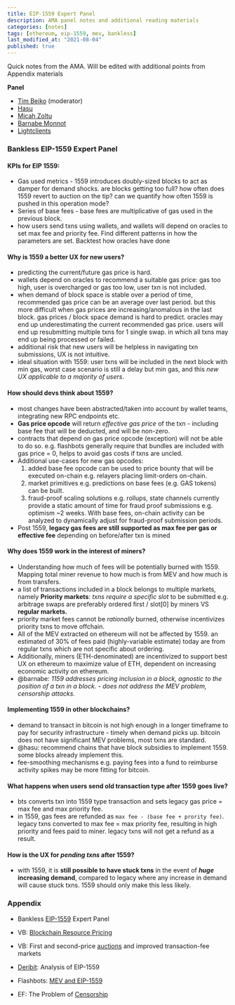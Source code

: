 ```yaml
---
title: EIP-1559 Expert Panel
description: AMA panel notes and additional reading materials
categories: [notes]
tags: [ethereum, eip-1559, mev, bankless]
last_modified_at: "2021-08-04"
published: true
---
```

Quick notes from the AMA.
Will be edited with additional points from Appendix materials

**Panel**

* [Tim Beiko](twitter.com/TimBeiko) (moderator)
* [Hasu](twitter.com/hasufl)
* [Micah Zoltu](twitter.com/micahzoltu)
* [Barnabe Monnot](twitter.com/barnabemonnot)
* [Lightclients](twitter.com/lightclients)

### Bankless EIP-1559 Expert Panel

#### KPIs for EIP 1559:

* Gas used metrics - 1559 introduces doubly-sized blocks to act as damper for demand shocks. are blocks getting too full? how often does 1559 revert to auction on the tip? can we quantify how often 1559 is pushed in this operation mode?
* Series of base fees - base fees are multiplicative of gas used in the previous block.
* how users send txns using wallets, and wallets will depend on oracles to set max fee and priority fee. Find different patterns in how the parameters are set. Backtest how oracles have done

#### Why is 1559 a better UX for new users?
* predicting the current/future gas price is hard.
* wallets depend on oracles to recommend a suitable gas price: gas too high, user is overcharged or gas too low, user txn is not included.
* when demand of block space is stable over a period of time, recommended gas price can be an average over last period. but this more difficult when gas prices are increasing/anomalous in the last block. gas prices / block space demand is hard to predict. oracles may end up underestimating the current recommended gas price. users will end up resubmitting multiple txns for 1 single swap. in which all txns may end up being processed or failed.
* additional risk that new users will be helpless in navigating txn submissions, UX is not intuitive.
* ideal situation with 1559: user txns will be included in the next block with min gas, worst case scenario is still a delay but min gas, and this _new UX applicable to a majority of users_.

#### How should devs think about 1559?
* most changes have been abstracted/taken into account by wallet teams, integrating new RPC endpoints etc.
* **Gas price opcode** will return _effective gas price_ of the txn - including base fee that will be deducted, and will be non-zero.
* contracts that depend on gas price opcode (exception) will not be able to do so. e.g. flashbots generally require that bundles are included with gas price = 0, helps to avoid gas costs if txns are uncled.
* Additional use-cases for new gas opcodes:
    1.  added base fee opcode can be used to price bounty that will be executed on-chain e.g. relayers placing limit-orders on-chain.
    2. market primitives e.g. predictions on base fees (e.g. GAS tokens) can be built.
    3. fraud-proof scaling solutions e.g. rollups, state channels currently provide a static amount of time for fraud proof submissions e.g. optimism ~2 weeks. With base fees, on-chain activity can be analyzed to dynamically adjust for fraud-proof submission periods.
* Post 1559, **legacy gas fees are still supported as max fee per gas or effective fee** depending on before/after txn is mined

#### Why does 1559 work in the interest of miners?
* Understanding how much of fees will be potentially burned with 1559. Mapping total miner revenue to how much is from MEV and how much is from transfers.
* a list of transactions included in a block belongs to multiple markets, namely **Priority markets**: _txns require a specific slot_ to be submitted e.g. arbitrage swaps are preferably ordered first / slot[0] by miners VS **regular markets.**
* priority market fees cannot be _rationally_ burned, otherwise incentivizes priority txns to move offchain.
* All of the MEV extracted on ethereum will not be affected by 1559. an estimated of 30% of fees paid (highly-variable estimate) today are from regular txns which are not specific about ordering.
* Additionally, miners (ETH-denominated) are incentivized to support best UX on ethereum to maximize value of ETH, dependent on increasing economic activity on ethereum.
* @barnabe: _1159 addresses pricing inclusion in a block, agnostic to the position of a txn in a block. - does not address the MEV problem, censorship attacks._

#### Implementing 1559 in other blockchains?
* demand to transact in bitcoin is not high enough in a longer timeframe to pay for security infrastructure - timely when demand picks up. bitcoin does not have significant MEV problems, most txns are standard.
* @hasu: recommend chains that have block subsidies to implement 1559. some blocks already implement this.
* fee-smoothing mechanisms e.g. paying fees into a fund to reimburse activity spikes may be more fitting for bitcoin.

#### What happens when users send old transaction type after 1559 goes live?
* bts converts txn into 1559 type transaction and sets legacy gas price = max fee and max priority fee.
* in 1559, gas fees are refunded as `max fee - (base fee + prority fee)`. legacy txns converted to max fee = max priority fee, resulting in high priority and fees paid to miner. legacy txns will not get a refund as a result.

#### How is the UX for _pending txns_ after 1559?

* with 1559, it is **still possible to have stuck txns** in the event of **_huge_ increasing demand**, compared to legacy where any increase in demand will cause stuck txns. 1559 should only make this less likely.


### Appendix

* Bankless [EIP-1559](https://www.youtube.com/watch?v=ydAHh-BVGms) Expert Panel

* VB: [Blockchain Resource Pricing](https://ethresear.ch/uploads/default/original/2X/1/197884012ada193318b67c4b777441e4a1830f49.pdf)

* VB: First and second-price [auctions](https://ethresear.ch/t/first-and-second-price-auctions-and-improved-transaction-fee-markets/2410) and improved transaction-fee markets

* [Deribit](https://insights.deribit.com/market-research/analysis-of-eip-1559/): Analysis of EIP-1559

* Flashbots: [MEV and EIP-1559](https://hackmd.io/@flashbots/MEV-1559)

* EF: The Problem of [Censorship](https://blog.ethereum.org/2015/06/06/the-problem-of-censorship/)

